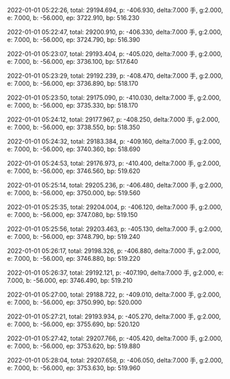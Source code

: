 2022-01-01 05:22:26, total: 29194.694, p: -406.930, delta:7.000 手, g:2.000, e: 7.000, b: -56.000, ep: 3722.910, bp: 516.230

2022-01-01 05:22:47, total: 29200.910, p: -406.330, delta:7.000 手, g:2.000, e: 7.000, b: -56.000, ep: 3724.790, bp: 516.390

2022-01-01 05:23:07, total: 29193.404, p: -405.020, delta:7.000 手, g:2.000, e: 7.000, b: -56.000, ep: 3736.100, bp: 517.640

2022-01-01 05:23:29, total: 29192.239, p: -408.470, delta:7.000 手, g:2.000, e: 7.000, b: -56.000, ep: 3736.890, bp: 518.170

2022-01-01 05:23:50, total: 29175.090, p: -410.030, delta:7.000 手, g:2.000, e: 7.000, b: -56.000, ep: 3735.330, bp: 518.170

2022-01-01 05:24:12, total: 29177.967, p: -408.250, delta:7.000 手, g:2.000, e: 7.000, b: -56.000, ep: 3738.550, bp: 518.350

2022-01-01 05:24:32, total: 29183.384, p: -409.160, delta:7.000 手, g:2.000, e: 7.000, b: -56.000, ep: 3740.360, bp: 518.690

2022-01-01 05:24:53, total: 29176.973, p: -410.400, delta:7.000 手, g:2.000, e: 7.000, b: -56.000, ep: 3746.560, bp: 519.620

2022-01-01 05:25:14, total: 29205.236, p: -406.480, delta:7.000 手, g:2.000, e: 7.000, b: -56.000, ep: 3750.000, bp: 519.560

2022-01-01 05:25:35, total: 29204.004, p: -406.120, delta:7.000 手, g:2.000, e: 7.000, b: -56.000, ep: 3747.080, bp: 519.150

2022-01-01 05:25:56, total: 29203.463, p: -405.130, delta:7.000 手, g:2.000, e: 7.000, b: -56.000, ep: 3748.790, bp: 519.240

2022-01-01 05:26:17, total: 29198.326, p: -406.880, delta:7.000 手, g:2.000, e: 7.000, b: -56.000, ep: 3746.880, bp: 519.220

2022-01-01 05:26:37, total: 29192.121, p: -407.190, delta:7.000 手, g:2.000, e: 7.000, b: -56.000, ep: 3746.490, bp: 519.210

2022-01-01 05:27:00, total: 29188.722, p: -409.010, delta:7.000 手, g:2.000, e: 7.000, b: -56.000, ep: 3750.990, bp: 520.000

2022-01-01 05:27:21, total: 29193.934, p: -405.270, delta:7.000 手, g:2.000, e: 7.000, b: -56.000, ep: 3755.690, bp: 520.120

2022-01-01 05:27:42, total: 29207.766, p: -405.420, delta:7.000 手, g:2.000, e: 7.000, b: -56.000, ep: 3753.620, bp: 519.880

2022-01-01 05:28:04, total: 29207.658, p: -406.050, delta:7.000 手, g:2.000, e: 7.000, b: -56.000, ep: 3753.630, bp: 519.960